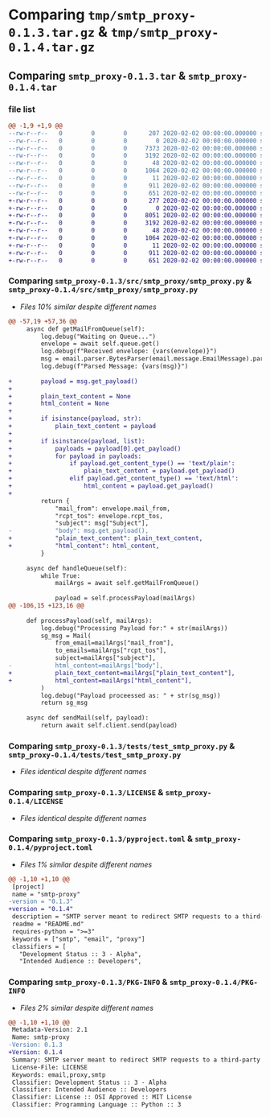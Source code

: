 # Comparing `tmp/smtp_proxy-0.1.3.tar.gz` & `tmp/smtp_proxy-0.1.4.tar.gz`

## Comparing `smtp_proxy-0.1.3.tar` & `smtp_proxy-0.1.4.tar`

### file list

```diff
@@ -1,9 +1,9 @@
--rw-r--r--   0        0        0      207 2020-02-02 00:00:00.000000 smtp_proxy-0.1.3/CHANGES.rst
--rw-r--r--   0        0        0        0 2020-02-02 00:00:00.000000 smtp_proxy-0.1.3/src/smtp_proxy/__init__.py
--rw-r--r--   0        0        0     7373 2020-02-02 00:00:00.000000 smtp_proxy-0.1.3/src/smtp_proxy/smtp_proxy.py
--rw-r--r--   0        0        0     3192 2020-02-02 00:00:00.000000 smtp_proxy-0.1.3/tests/test_smtp_proxy.py
--rw-r--r--   0        0        0       48 2020-02-02 00:00:00.000000 smtp_proxy-0.1.3/.gitignore
--rw-r--r--   0        0        0     1064 2020-02-02 00:00:00.000000 smtp_proxy-0.1.3/LICENSE
--rw-r--r--   0        0        0       11 2020-02-02 00:00:00.000000 smtp_proxy-0.1.3/README.md
--rw-r--r--   0        0        0      911 2020-02-02 00:00:00.000000 smtp_proxy-0.1.3/pyproject.toml
--rw-r--r--   0        0        0      651 2020-02-02 00:00:00.000000 smtp_proxy-0.1.3/PKG-INFO
+-rw-r--r--   0        0        0      277 2020-02-02 00:00:00.000000 smtp_proxy-0.1.4/CHANGES.rst
+-rw-r--r--   0        0        0        0 2020-02-02 00:00:00.000000 smtp_proxy-0.1.4/src/smtp_proxy/__init__.py
+-rw-r--r--   0        0        0     8051 2020-02-02 00:00:00.000000 smtp_proxy-0.1.4/src/smtp_proxy/smtp_proxy.py
+-rw-r--r--   0        0        0     3192 2020-02-02 00:00:00.000000 smtp_proxy-0.1.4/tests/test_smtp_proxy.py
+-rw-r--r--   0        0        0       48 2020-02-02 00:00:00.000000 smtp_proxy-0.1.4/.gitignore
+-rw-r--r--   0        0        0     1064 2020-02-02 00:00:00.000000 smtp_proxy-0.1.4/LICENSE
+-rw-r--r--   0        0        0       11 2020-02-02 00:00:00.000000 smtp_proxy-0.1.4/README.md
+-rw-r--r--   0        0        0      911 2020-02-02 00:00:00.000000 smtp_proxy-0.1.4/pyproject.toml
+-rw-r--r--   0        0        0      651 2020-02-02 00:00:00.000000 smtp_proxy-0.1.4/PKG-INFO
```

### Comparing `smtp_proxy-0.1.3/src/smtp_proxy/smtp_proxy.py` & `smtp_proxy-0.1.4/src/smtp_proxy/smtp_proxy.py`

 * *Files 10% similar despite different names*

```diff
@@ -57,19 +57,36 @@
     async def getMailFromQueue(self):
         log.debug("Waiting on Queue...")
         envelope = await self.queue.get()
         log.debug(f"Received envelope: {vars(envelope)}")
         msg = email.parser.BytesParser(email.message.EmailMessage).parsebytes(envelope.content)
         log.debug(f"Parsed Message: {vars(msg)}")
 
+        payload = msg.get_payload()
+
+        plain_text_content = None
+        html_content = None
+
+        if isinstance(payload, str):
+            plain_text_content = payload
+
+        if isinstance(payload, list):
+            payloads = payload[0].get_payload()
+            for payload in payloads:
+                if payload.get_content_type() == 'text/plain':
+                    plain_text_content = payload.get_payload()
+                elif payload.get_content_type() == 'text/html':
+                    html_content = payload.get_payload()
+
         return {
             "mail_from": envelope.mail_from,
             "rcpt_tos": envelope.rcpt_tos,
             "subject": msg["Subject"],
-            "body": msg.get_payload(),
+            "plain_text_content": plain_text_content,
+            "html_content": html_content,
         }
 
     async def handleQueue(self):
         while True:
             mailArgs = await self.getMailFromQueue()
 
             payload = self.processPayload(mailArgs)
@@ -106,15 +123,16 @@
 
     def processPayload(self, mailArgs):
         log.debug("Processing Payload for:" + str(mailArgs))
         sg_msg = Mail(
             from_email=mailArgs["mail_from"],
             to_emails=mailArgs["rcpt_tos"],
             subject=mailArgs["subject"],
-            html_content=mailArgs["body"],
+            plain_text_content=mailArgs["plain_text_content"],
+            html_content=mailArgs["html_content"],
         )
         log.debug("Payload proceessed as: " + str(sg_msg))
         return sg_msg
 
     async def sendMail(self, payload):
         return await self.client.send(payload)
```

### Comparing `smtp_proxy-0.1.3/tests/test_smtp_proxy.py` & `smtp_proxy-0.1.4/tests/test_smtp_proxy.py`

 * *Files identical despite different names*

### Comparing `smtp_proxy-0.1.3/LICENSE` & `smtp_proxy-0.1.4/LICENSE`

 * *Files identical despite different names*

### Comparing `smtp_proxy-0.1.3/pyproject.toml` & `smtp_proxy-0.1.4/pyproject.toml`

 * *Files 1% similar despite different names*

```diff
@@ -1,10 +1,10 @@
 [project]
 name = "smtp-proxy"
-version = "0.1.3"
+version = "0.1.4"
 description = "SMTP server meant to redirect SMTP requests to a third-party email provider"
 readme = "README.md"
 requires-python = ">=3"
 keywords = ["smtp", "email", "proxy"]
 classifiers = [
   "Development Status :: 3 - Alpha",
   "Intended Audience :: Developers",
```

### Comparing `smtp_proxy-0.1.3/PKG-INFO` & `smtp_proxy-0.1.4/PKG-INFO`

 * *Files 2% similar despite different names*

```diff
@@ -1,10 +1,10 @@
 Metadata-Version: 2.1
 Name: smtp-proxy
-Version: 0.1.3
+Version: 0.1.4
 Summary: SMTP server meant to redirect SMTP requests to a third-party email provider
 License-File: LICENSE
 Keywords: email,proxy,smtp
 Classifier: Development Status :: 3 - Alpha
 Classifier: Intended Audience :: Developers
 Classifier: License :: OSI Approved :: MIT License
 Classifier: Programming Language :: Python :: 3
```

